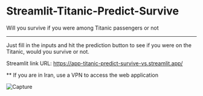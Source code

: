 # Streamlit-Titanic-Predict-Survive
Will you survive if you were among Titanic passengers or not

----------------------------------------------------------------------------------------------------------------------------------------------
Just fill in the inputs and hit the prediction button to see if you were on the Titanic, would you survive or not.

Streamlit link URL:
https://app-titanic-predict-survive-vs.streamlit.app/

** If you are in Iran, use a VPN to access the web application

![Capture](https://github.com/Ai-VS/Advanced-users-and-pages-management-with-Dash-framework/assets/122368157/a0c182f2-e0f1-4843-ade3-3615339ccf83)

